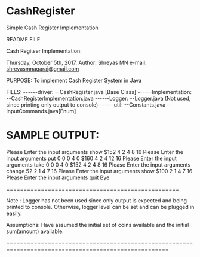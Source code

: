 # CashRegister
Simple Cash Register Implementation


README FILE

Cash Regitser Implementation:

Thursday, October 5th, 2017.
Author: Shreyas MN
e-mail: shreyasmnagaraj@gmail.com

PURPOSE: To implement Cash Register System in Java

FILES:
		------driver:
				  --CashRegister.java [Base Class]
		------Implementation:
				  --CashRegisterImplementation.java
	    ------Logger:
				  --Logger.java (Not used, since printing only output to console)
		------util:
				  --Constants.java
				  --InputCommands.java[Enum]
				  
				  
SAMPLE OUTPUT:
=================================================

 Please Enter the input arguments
show
$152 4 2 4 8 16
 Please Enter the input arguments
put 0 0 0 4 0
$160 4 2 4 12 16
 Please Enter the input arguments
take 0 0 0 4 0
$152 4 2 4 8 16
 Please Enter the input arguments
change 52
 2 1 4 7 16
 Please Enter the input arguments
show
$100 2 1 4 7 16
 Please Enter the input arguments
quit
Bye

==================================================

			
Note : Logger has not been used since only output is expected and being printed to console.
	   Otherwise, logger level can be set and can be plugged in easily.
		
Assumptions: Have assumed the initial set of coins available and the initial sum(amount) available.


=====================================================================================================


